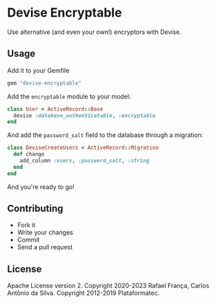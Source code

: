 # Devise Encryptable

Use alternative (and even your own!) encryptors with Devise.

## Usage

Add it to your Gemfile

```ruby
gem "devise-encryptable"
```

Add the `encryptable` module to your model:

```ruby
class User < ActiveRecord::Base
  devise :database_authenticatable, :encryptable
end
```

And add the `password_salt` field to the database through a migration:


```ruby
class DeviseCreateUsers < ActiveRecord::Migration
  def change
    add_column :users, :password_salt, :string
  end
end
```

And you're ready to go!

## Contributing

* Fork it
* Write your changes
* Commit
* Send a pull request

## License

Apache License version 2. Copyright 2020-2023 Rafael França, Carlos Antônio da Silva. Copyright 2012-2019 Plataformatec.
